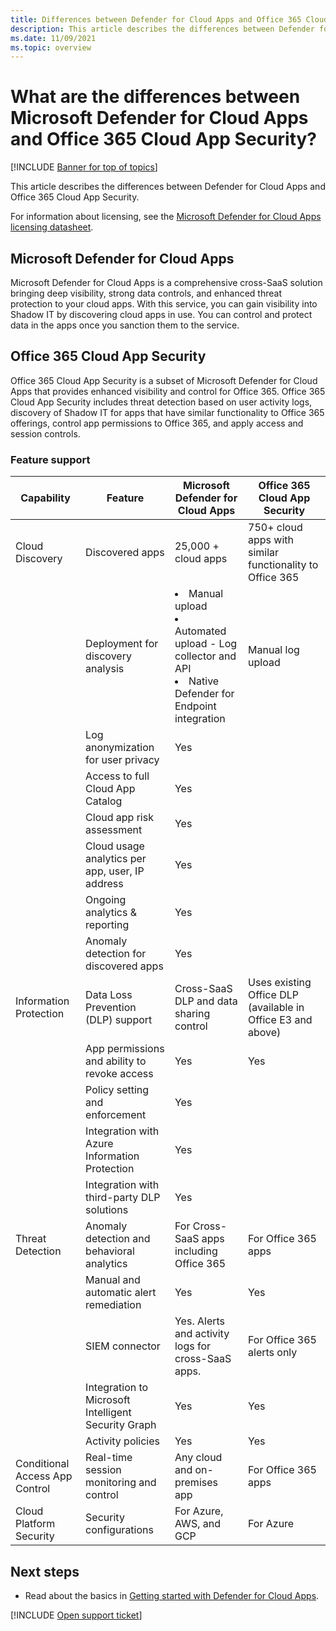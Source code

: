 ```yaml
---
title: Differences between Defender for Cloud Apps and Office 365 Cloud App Security
description: This article describes the differences between Defender for Cloud Apps and Office 365 Cloud App Security.
ms.date: 11/09/2021
ms.topic: overview
---
```

# What are the differences between Microsoft Defender for Cloud Apps and Office 365 Cloud App Security?

[!INCLUDE [Banner for top of topics](includes/banner.md)]

This article describes the differences between Defender for Cloud Apps and Office 365 Cloud App Security.

For information about licensing, see the [Microsoft Defender for Cloud Apps licensing datasheet](https://aka.ms/mcaslicensing).

## Microsoft Defender for Cloud Apps

Microsoft Defender for Cloud Apps is a comprehensive cross-SaaS solution bringing deep visibility, strong data controls, and enhanced threat protection to your cloud apps. With this service, you can gain visibility into Shadow IT by discovering cloud apps in use. You can control and protect data in the apps once you sanction them to the service.

## Office 365 Cloud App Security

Office 365 Cloud App Security is a subset of Microsoft Defender for Cloud Apps that provides enhanced visibility and control for Office 365. Office 365 Cloud App Security includes threat detection based on user activity logs, discovery of Shadow IT for apps that have similar functionality to Office 365 offerings, control app permissions to Office 365, and apply access and session controls.

### Feature support

|Capability|Feature|Microsoft Defender for Cloud Apps|Office 365 Cloud App Security|
|----|----|----|----|
|Cloud Discovery|Discovered apps |25,000 + cloud apps  |750+ cloud apps with similar functionality to Office 365|
||Deployment for discovery analysis|<li> Manual upload <br> <li> Automated upload - Log collector and API <br> <li> Native Defender for Endpoint integration |Manual log upload|
||Log anonymization for user privacy|Yes||
||Access to full Cloud App Catalog|Yes||
||Cloud app risk assessment|Yes||
||Cloud usage analytics per app, user, IP address|Yes||
||Ongoing analytics & reporting|Yes||
||Anomaly detection for discovered apps|Yes||
|Information Protection|Data Loss Prevention (DLP) support|Cross-SaaS DLP and data sharing control|Uses existing Office DLP (available in Office E3 and above)|
||App permissions and ability to revoke access|Yes|Yes|
||Policy setting and enforcement|Yes||
||Integration with Azure Information Protection |Yes||
||Integration with third-party DLP solutions|Yes||
|Threat Detection|Anomaly detection and behavioral analytics|For Cross-SaaS apps including Office 365|For Office 365 apps |
||Manual and automatic alert remediation|Yes|Yes|
||SIEM connector|Yes. Alerts and activity logs for cross-SaaS apps.|For Office 365 alerts only|
||Integration to Microsoft Intelligent Security Graph|Yes|Yes|
||Activity policies|Yes|Yes|
|Conditional Access App Control|Real-time session monitoring and control|Any cloud and on-premises app|For Office 365 apps|
|Cloud Platform Security|Security configurations|For Azure, AWS, and GCP|For Azure|

## Next steps

- Read about the basics in [Getting started with Defender for Cloud Apps](./get-started.md).

[!INCLUDE [Open support ticket](includes/support.md)]
